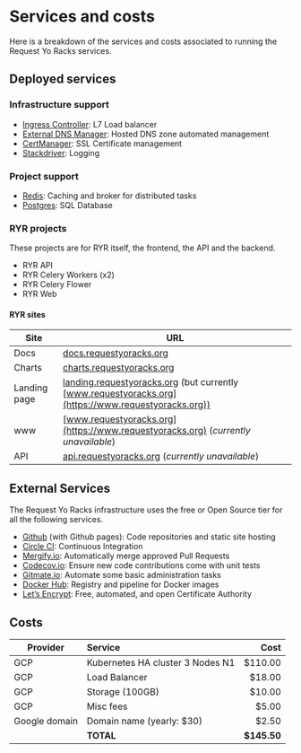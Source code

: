 # Services and costs

Here is a breakdown of the services and costs associated to running the Request Yo Racks services.

## Deployed services

### Infrastructure support

*   [Ingress Controller](https://cloud.google.com/community/tutorials/nginx-ingress-gke): L7 Load balancer
*   [External DNS Manager](https://github.com/kubernetes-incubator/external-dns): Hosted DNS zone automated management
*   [CertManager](https://github.com/jetstack/cert-manager): SSL Certificate management
*   [Stackdriver](https://cloud.google.com/stackdriver/): Logging

### Project support

*   [Redis](https://redis.io/): Caching and broker for distributed tasks
*   [Postgres](https://www.postgresql.org/): SQL Database

### RYR projects

These projects are for RYR itself, the frontend, the API and the backend.

*   RYR API
*   RYR Celery Workers (x2)
*   RYR Celery Flower
*   RYR Web

#### RYR sites

Site | URL
---| ---
Docs | [docs.requestyoracks.org](https://docs.requestyoracks.org)
Charts | [charts.requestyoracks.org](https://charts.requestyoracks.org)
Landing page | [landing.requestyoracks.org](https://landing.requestyoracks.org) (but currently [www.requestyoracks.org](https://www.requestyoracks.org))
www | [www.requestyoracks.org](https://www.requestyoracks.org) (*currently unavailable*)
API | [api.requestyoracks.org](https://api.requestyoracks.org) (*currently unavailable*)


## External Services

The Request Yo Racks infrastructure uses the free or Open Source tier for all the following services.

*   [Github](https://github.com) (with Github pages): Code repositories and static site hosting
*   [Circle CI](https://circleci.com/): Continuous Integration
*   [Mergify.io](https://mergify.io/): Automatically merge approved Pull Requests
*   [Codecov.io](https://codecov.io/): Ensure new code contributions come with unit tests
*   [Gitmate.io](https://gitmate.io/): Automate some basic administration tasks
*   [Docker Hub](https://hub.docker.com/): Registry and pipeline for Docker images
*   [Let’s Encrypt](https://letsencrypt.org/): Free, automated, and open Certificate Authority

## Costs

Provider      | Service                          | Cost
--------------|:---------------------------------|----:
GCP           | Kubernetes HA cluster 3 Nodes N1 | $110.00
GCP           | Load Balancer                    | $18.00
GCP           | Storage (100GB)                  | $10.00
GCP           | Misc fees                        | $5.00
Google domain | Domain name (yearly: $30)        | $2.50
              |                        **TOTAL** | **$145.50**
